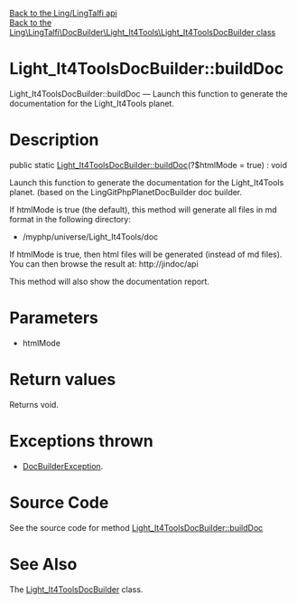 [Back to the Ling/LingTalfi api](https://github.com/lingtalfi/LingTalfi/blob/master/doc/api/Ling/LingTalfi.md)<br>
[Back to the Ling\LingTalfi\DocBuilder\Light_It4Tools\Light_It4ToolsDocBuilder class](https://github.com/lingtalfi/LingTalfi/blob/master/doc/api/Ling/LingTalfi/DocBuilder/Light_It4Tools/Light_It4ToolsDocBuilder.md)


Light_It4ToolsDocBuilder::buildDoc
================



Light_It4ToolsDocBuilder::buildDoc — Launch this function to generate the documentation for the Light_It4Tools planet.




Description
================


public static [Light_It4ToolsDocBuilder::buildDoc](https://github.com/lingtalfi/LingTalfi/blob/master/doc/api/Ling/LingTalfi/DocBuilder/Light_It4Tools/Light_It4ToolsDocBuilder/buildDoc.md)(?$htmlMode = true) : void




Launch this function to generate the documentation for the Light_It4Tools planet.
(based on the LingGitPhpPlanetDocBuilder doc builder.

If htmlMode is true (the default),
this method will generate all files in md format in the following directory:

- /myphp/universe/Light_It4Tools/doc



If htmlMode is true,
then html files will be generated (instead of md files).
You can then browse the result at: http://jindoc/api



This method will also show the documentation report.




Parameters
================


- htmlMode

    


Return values
================

Returns void.


Exceptions thrown
================

- [DocBuilderException](https://github.com/lingtalfi/DocTools/blob/master/doc/api/Ling/DocTools/Exception/DocBuilderException.md).&nbsp;







Source Code
===========
See the source code for method [Light_It4ToolsDocBuilder::buildDoc](https://github.com/lingtalfi/LingTalfi/blob/master/DocBuilder/Light_It4Tools/Light_It4ToolsDocBuilder.php#L45-L208)


See Also
================

The [Light_It4ToolsDocBuilder](https://github.com/lingtalfi/LingTalfi/blob/master/doc/api/Ling/LingTalfi/DocBuilder/Light_It4Tools/Light_It4ToolsDocBuilder.md) class.



